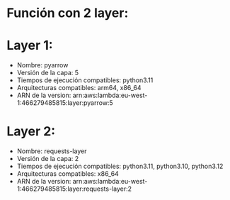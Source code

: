 # Función con 2 layer:

# Layer 1:
- Nombre: pyarrow
- Versión de la capa: 5
- Tiempos de ejecución compatibles: python3.11
- Arquitecturas compatibles: arm64, x86_64
- ARN de la version: arn:aws:lambda:eu-west-1:466279485815:layer:pyarrow:5

# Layer 2:
- Nombre: requests-layer
- Versión de la capa: 2
- Tiempos de ejecución compatibles: python3.11, python3.10, python3.12
- Arquitecturas compatibles: x86_64
- ARN de la version: arn:aws:lambda:eu-west-1:466279485815:layer:requests-layer:2
